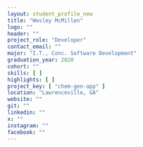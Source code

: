 ```yaml
---
layout: student_profile_new
title: "Wesley McMillen"
logo: ""
header: ""
project_role: "Developer"
contact_email: ""
major: "I.T., Conc. Software Development"
graduation_year: 2020
cohort: ""
skills: [ ]
highlights: [ ]
project_key: [ "chem-gen-app" ]
location: "Lawrenceville, GA"
website: ""
git: ""
linkedin: ""
x: ""
instagram: ""
facebook: ""
---
```

